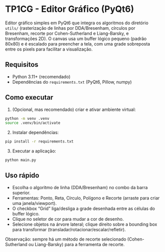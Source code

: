 # TP1CG - Editor Gráfico (PyQt6)

Editor gráfico simples em PyQt6 que integra os algoritmos do diretório `utils/` (rasterização de linhas por DDA/Bresenham, círculos por Bresenham, recorte por Cohen-Sutherland e Liang-Barsky, e transformações 2D). O canvas usa um buffer lógico pequeno (padrão 80x80) e é escalado para preencher a tela, com uma grade sobreposta entre os pixels para facilitar a visualização.

## Requisitos

- Python 3.11+ (recomendado)
- Dependências do `requirements.txt` (PyQt6, Pillow, numpy)

## Como executar

1) (Opcional, mas recomendado) criar e ativar ambiente virtual:

```bash
python -m venv .venv
source .venv/bin/activate
```

2) Instalar dependências:

```bash
pip install -r requirements.txt
```

3) Executar a aplicação:

```bash
python main.py
```

## Uso rápido

- Escolha o algoritmo de linha (DDA/Bresenham) no combo da barra superior.
- Ferramentas: Ponto, Reta, Círculo, Polígono e Recorte (arraste para criar uma janela/viewport).
- O checkbox “Grid” liga/desliga a grade desenhada entre as células do buffer lógico.
- Clique no seletor de cor para mudar a cor de desenho.
- Selecione objetos na árvore lateral; clique direito sobre a bounding box para transformar (transladar/rotacionar/escalar/refletir).

Observação: sempre há um método de recorte selecionado (Cohen-Sutherland ou Liang-Barsky) para a ferramenta de recorte.
